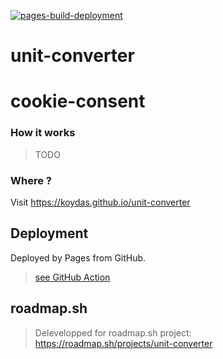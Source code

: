 [![pages-build-deployment](https://github.com/koydas/unit-converter/actions/workflows/pages/pages-build-deployment/badge.svg)](https://github.com/koydas/unit-converter/actions/workflows/pages/pages-build-deployment)

# unit-converter

# cookie-consent
### How it works
> TODO

### Where ?
Visit https://koydas.github.io/unit-converter

## Deployment
Deployed by Pages from GitHub.
> [see GitHub Action](https://github.com/koydas/unit-converter/actions/workflows/pages/pages-build-deployment)

## roadmap.sh
> Delevelopped for roadmap.sh project: https://roadmap.sh/projects/unit-converter

